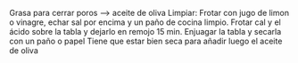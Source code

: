 Grasa para cerrar poros -->  aceite de oliva
Limpiar: 
Frotar con jugo de limon o vinagre, echar sal por encima y un paño de cocina limpio.
Frotar cal y el ácido sobre la tabla y dejarlo en remojo 15 min.
Enjuagar la tabla y secarla con un paño o papel
Tiene que estar bien seca para añadir luego el aceite de oliva